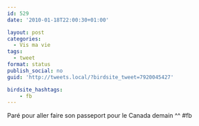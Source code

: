 ```yaml
---
id: 529
date: '2010-01-18T22:00:30+01:00'

layout: post
categories:
  - Vis ma vie
tags:
  - tweet
format: status
publish_social: no
guid: 'http://tweets.local/?birdsite_tweet=7920045427'

birdsite_hashtags:
    - fb
---
```


Paré pour aller faire son passeport pour le Canada demain ^^ #fb